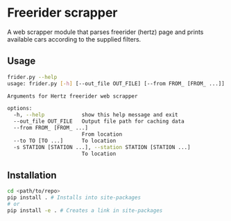 # Freerider scrapper
A web scrapper module that parses freerider (hertz) page and prints available cars according to the supplied filters.

## Usage
```bash
frider.py --help
usage: frider.py [-h] [--out_file OUT_FILE] [--from FROM_ [FROM_ ...]] [--to TO [TO ...]] [-s STATION [STATION ...]]

Arguments for Hertz freerider web scrapper

options:
  -h, --help            show this help message and exit
  --out_file OUT_FILE   Output file path for caching data
  --from FROM_ [FROM_ ...]
                        From location
  --to TO [TO ...]      To location
  -s STATION [STATION ...], --station STATION [STATION ...]
                        To location
```

## Installation
```bash
cd <path/to/repo>
pip install . # Installs into site-packages
# or
pip install -e . # Creates a link in site-packages
```